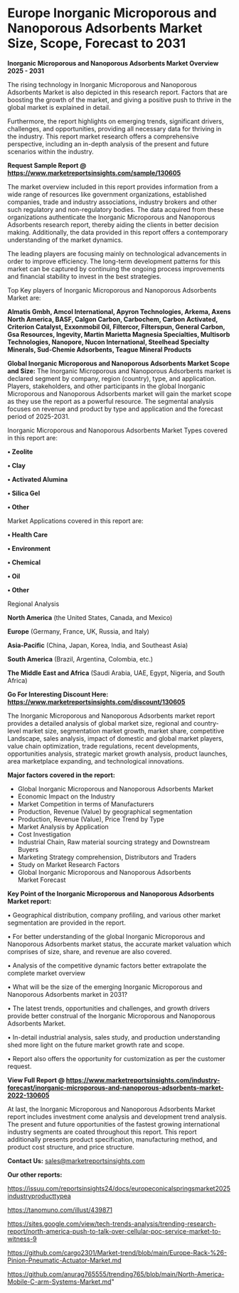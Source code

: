 # Europe Inorganic Microporous and Nanoporous Adsorbents Market Size, Scope, Forecast to 2031

<Strong> Inorganic Microporous and Nanoporous Adsorbents Market Overview 2025 - 2031</strong>

The rising technology in Inorganic Microporous and Nanoporous Adsorbents Market is also depicted in this research report. Factors that are boosting the growth of the market, and giving a positive push to thrive in the global market is explained in detail.

Furthermore, the report highlights on emerging trends, significant drivers, challenges, and opportunities, providing all necessary data for thriving in the industry. This report market research offers a comprehensive perspective, including an in-depth analysis of the present and future scenarios within the industry.

<strong>Request Sample Report @ <a href=https://www.marketreportsinsights.com/sample/130605>https://www.marketreportsinsights.com/sample/130605</a></strong>

The market overview included in this report provides information from a wide range of resources like government organizations, established companies, trade and industry associations, industry brokers and other such regulatory and non-regulatory bodies. The data acquired from these organizations authenticate the Inorganic Microporous and Nanoporous Adsorbents research report, thereby aiding the clients in better decision making. Additionally, the data provided in this report offers a contemporary understanding of the market dynamics.

The leading players are focusing mainly on technological advancements in order to improve efficiency. The long-term development patterns for this market can be captured by continuing the ongoing process improvements and financial stability to invest in the best strategies.

Top Key players of Inorganic Microporous and Nanoporous Adsorbents Market are:

<strong>Almatis Gmbh, Amcol International, Apyron Technologies, Arkema, Axens North America, BASF, Calgon Carbon, Carbochem, Carbon Activated, Criterion Catalyst, Exxonmobil Oil, Filtercor, Filterspun, General Carbon, Gsa Resources, Ingevity, Martin Marietta Magnesia Specialties, Multisorb Technologies, Nanopore, Nucon International, Steelhead Specialty Minerals, Sud-Chemie Adsorbents, Teague Mineral Products</strong>

<strong><b>Global Inorganic Microporous and Nanoporous Adsorbents Market Scope and Size:</b></strong>
The Inorganic Microporous and Nanoporous Adsorbents market is declared segment by company, region (country), type, and application. Players, stakeholders, and other participants in the global Inorganic Microporous and Nanoporous Adsorbents market will gain the market scope as they use the report as a powerful resource. The segmental analysis focuses on revenue and product by type and application and the forecast period of 2025-2031.

Inorganic Microporous and Nanoporous Adsorbents Market Types covered in this report are:

<strong>• Zeolite

• Clay

• Activated Alumina

• Silica Gel

• Other</strong>

Market Applications covered in this report are:

<strong>• Health Care

• Environment

• Chemical

• Oil

• Other</strong> 

Regional Analysis

<strong>North America</strong> (the United States, Canada, and Mexico)

<strong>Europe</strong> (Germany, France, UK, Russia, and Italy)

<strong>Asia-Pacific</strong> (China, Japan, Korea, India, and Southeast Asia)

<strong>South America</strong> (Brazil, Argentina, Colombia, etc.)

<strong>The Middle East and Africa</strong> (Saudi Arabia, UAE, Egypt, Nigeria, and South Africa)

<strong>Go For Interesting Discount Here: <a href=https://www.marketreportsinsights.com/discount/130605>https://www.marketreportsinsights.com/discount/130605</a></strong>

The Inorganic Microporous and Nanoporous Adsorbents market report provides a detailed analysis of global market size, regional and country-level market size, segmentation market growth, market share, competitive Landscape, sales analysis, impact of domestic and global market players, value chain optimization, trade regulations, recent developments, opportunities analysis, strategic market growth analysis, product launches, area marketplace expanding, and technological innovations.

<strong><b>Major factors covered in the report:</b></strong>
<ul>
  <li>Global Inorganic Microporous and Nanoporous Adsorbents Market </li>
  <li>Economic Impact on the Industry</li>
  <li>Market Competition in terms of Manufacturers</li>
  <li>Production, Revenue (Value) by geographical segmentation</li>
  <li>Production, Revenue (Value), Price Trend by Type</li>
  <li>Market Analysis by Application</li>
  <li>Cost Investigation</li>
  <li>Industrial Chain, Raw material sourcing strategy and Downstream Buyers</li>
  <li>Marketing Strategy comprehension, Distributors and Traders</li>
  <li>Study on Market Research Factors</li>
  <li>Global Inorganic Microporous and Nanoporous Adsorbents Market Forecast</li>
</ul>

<strong><b>Key Point of the Inorganic Microporous and Nanoporous Adsorbents Market report:</b></strong>

• Geographical distribution, company profiling, and various other market segmentation are provided in the report.

• For better understanding of the global Inorganic Microporous and Nanoporous Adsorbents market status, the accurate market valuation which comprises of size, share, and revenue are also covered.

• Analysis of the competitive dynamic factors better extrapolate the complete market overview

• What will be the size of the emerging Inorganic Microporous and Nanoporous Adsorbents market in 2031?

• The latest trends, opportunities and challenges, and growth drivers provide better construal of the Inorganic Microporous and Nanoporous Adsorbents Market.

• In-detail industrial analysis, sales study, and production understanding shed more light on the future market growth rate and scope.

• Report also offers the opportunity for customization as per the customer request.

<strong><b>View Full Report @ <a href=https://www.marketreportsinsights.com/industry-forecast/inorganic-microporous-and-nanoporous-adsorbents-market-2022-130605>https://www.marketreportsinsights.com/industry-forecast/inorganic-microporous-and-nanoporous-adsorbents-market-2022-130605</a></b></strong>


At last, the Inorganic Microporous and Nanoporous Adsorbents Market report includes investment come analysis and development trend analysis. The present and future opportunities of the fastest growing international industry segments are coated throughout this report. This report additionally presents product specification, manufacturing method, and product cost structure, and price structure.

<strong>Contact Us:</strong>
sales@marketreportsinsights.com

<strong>Our other reports:</strong>

<a href=https://issuu.com/reportsinsights24/docs/europeconicalspringsmarket2025industryproducttypea>https://issuu.com/reportsinsights24/docs/europeconicalspringsmarket2025industryproducttypea</a>

<a href=https://tanomuno.com/illust/439871>https://tanomuno.com/illust/439871</a>

<a href=https://sites.google.com/view/tech-trends-analysis/trending-research-report/north-america-push-to-talk-over-cellular-poc-service-market-to-witness-9>https://sites.google.com/view/tech-trends-analysis/trending-research-report/north-america-push-to-talk-over-cellular-poc-service-market-to-witness-9</a>

<a href=https://github.com/cargo2301/Market-trend/blob/main/Europe-Rack-%26-Pinion-Pneumatic-Actuator-Market.md>https://github.com/cargo2301/Market-trend/blob/main/Europe-Rack-%26-Pinion-Pneumatic-Actuator-Market.md</a>

<a href=https://github.com/anurag765555/trending765/blob/main/North-America-Mobile-C-arm-Systems-Market.md>https://github.com/anurag765555/trending765/blob/main/North-America-Mobile-C-arm-Systems-Market.md</a>"
